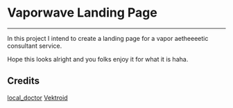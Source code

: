 # Vaporwave Landing Page
------------------------

In this project I intend to create a landing page for a vapor aetheeeetic consultant service.<br />

Hope this looks alright and you folks enjoy it for what it is haha.

## Credits

<a href="https://www.shutterstock.com/image-vector/cyberpunk-vaporwave-style-art-collage-hands-1772265800?utm_source=sstkblog&utm_medium=cta&utm_campaign=blog-cta&utm_content=collections">local_doctor</a>
<a href="https://vektroid.bandcamp.com/music">Vektroid</a>

